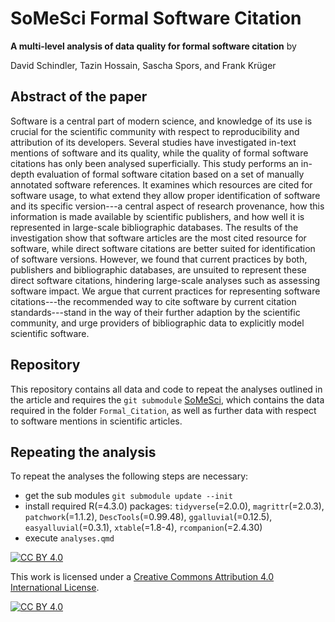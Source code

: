 # SoMeSci Formal Software Citation

**A multi-level analysis of data quality for formal software citation** by 

David Schindler, Tazin Hossain, Sascha Spors, and Frank Krüger

## Abstract of the paper

Software is a central part of modern science, and knowledge of its use is crucial for the scientific community with respect to reproducibility and attribution of its developers.
Several studies have investigated in-text mentions of software and its quality, while the quality of formal software citations has only been analysed superficially. 
This study performs an in-depth evaluation of formal software citation based on a set of manually annotated software references.
It examines which resources are cited for software usage, to what extend they allow proper identification of software and its specific version---a central aspect of research provenance, how this information is made available by scientific publishers, and how well it is represented in large-scale bibliographic databases.
The results of the investigation show that software articles are the most cited resource for software, while direct software citations are better suited for identification of software versions. 
However, we found that current practices by both, publishers and bibliographic databases, are unsuited to represent these direct software citations, hindering large-scale analyses such as assessing software impact.
We argue that current practices for representing software citations---the recommended way to cite software by current citation standards---stand in the way of their further adaption by the scientific community, and urge providers of bibliographic data to explicitly model scientific software. 

## Repository

This repository contains all data and code to repeat the analyses outlined in the article and requires the `git submodule` [SoMeSci](), which contains the data required in the folder `Formal_Citation`, as well as further data with respect to software mentions in scientific articles. 

## Repeating the analysis

To repeat the analyses the following steps are necessary:
* get the sub modules `git submodule update --init`
* install required R(=4.3.0) packages: `tidyverse`(=2.0.0), `magrittr`(=2.0.3), `patchwork`(=1.1.2), `DescTools`(=0.99.48), `ggalluvial`(=0.12.5), `easyalluvial`(=0.3.1), `xtable`(=1.8-4), `rcompanion`(=2.4.30)
* execute `analyses.qmd`

[![CC BY 4.0][cc-by-shield]][cc-by]

This work is licensed under a [Creative Commons Attribution 4.0 International
License][cc-by].

[![CC BY 4.0][cc-by-image]][cc-by]

[cc-by]: http://creativecommons.org/licenses/by/4.0/
[cc-by-image]: https://i.creativecommons.org/l/by/4.0/88x31.png
[cc-by-shield]: https://img.shields.io/badge/License-CC%20BY%204.0-lightgrey.svg